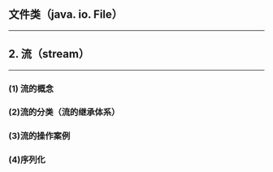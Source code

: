 ## 文件类（java. io. File）
---

## 2. 流（stream）
---
### (1) 流的概念

### (2)流的分类（流的继承体系）

### (3)流的操作案例

### (4)序列化